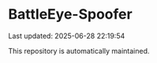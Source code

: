 # BattleEye-Spoofer

Last updated: 2025-06-28 22:19:54

This repository is automatically maintained.
